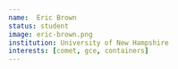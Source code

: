 ```yaml
---
name:  Eric Brown
status: student 
image: eric-brown.png
institution: University of New Hampshire
interests: [comet, gce, containers]
---
```

